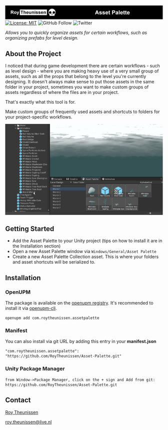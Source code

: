 [![Roy Theunissen](Documentation~/Github%20Header.jpg)](http://roytheunissen.com)
[![License: MIT](https://img.shields.io/badge/License-MIT-brightgreen.svg)](LICENSE.md)
![GitHub Follow](https://img.shields.io/github/followers/RoyTheunissen?label=RoyTheunissen&style=social) ![Twitter](https://img.shields.io/twitter/follow/Roy_Theunissen?style=social)

_Allows you to quickly organize assets for certain workflows, such as organizing prefabs for level design._

## About the Project

I noticed that during game development there are certain workflows - such as level design - where you are making heavy use of a very small group of assets, such as all the props that belong to the level you're currently designing. It doesn't always make sense to put those assets in the same folder in your project, sometimes you want to make custom groups of assets regardless of where the files are in your project.

That's exactly what this tool is for.

Make custom groups of frequently used assets and shortcuts to folders for your project-specific workflows.

![Example](Documentation~/Example.gif)

## Getting Started

- Add the Asset Palette to your Unity project (tips on how to install it are in the Installation section)
- Open a new Asset Palette window via `Windows/General/Asset Palette`
- Create a new Asset Palette Collection asset. This is where your folders and asset shortcuts will be serialized to.

## Installation

### OpenUPM
The package is available on the [openupm registry](https://openupm.com). It's recommended to install it via [openupm-cli](https://github.com/openupm/openupm-cli).

```
openupm add com.roytheunissen.assetpalette
```

### Manifest
You can also install via git URL by adding this entry in your **manifest.json**
```
"com.roytheunissen.assetpalette": "https://github.com/RoyTheunissen/Asset-Palette.git"
```

### Unity Package Manager
```
from Window->Package Manager, click on the + sign and Add from git: https://github.com/RoyTheunissen/Asset-Palette.git
```


## Contact
[Roy Theunissen](https://roytheunissen.com)

[roy.theunissen@live.nl](mailto:roy.theunissen@live.nl)
